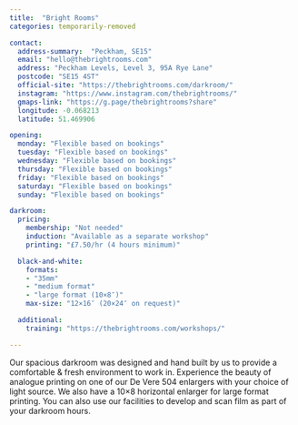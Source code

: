 ```yaml
---
title:  "Bright Rooms"
categories: temporarily-removed

contact:
  address-summary:  "Peckham, SE15"
  email: "hello@thebrightrooms.com"
  address: "Peckham Levels, Level 3, 95A Rye Lane"
  postcode: "SE15 4ST"
  official-site: "https://thebrightrooms.com/darkroom/"
  instagram: "https://www.instagram.com/thebrightrooms/"
  gmaps-link: "https://g.page/thebrightrooms?share"
  longitude: -0.068213
  latitude: 51.469906

opening:
  monday: "Flexible based on bookings"
  tuesday: "Flexible based on bookings"
  wednesday: "Flexible based on bookings"
  thursday: "Flexible based on bookings"
  friday: "Flexible based on bookings"
  saturday: "Flexible based on bookings"
  sunday: "Flexible based on bookings"

darkroom:
  pricing:
    membership: "Not needed"
    induction: "Available as a separate workshop"
    printing: "£7.50/hr (4 hours minimum)"

  black-and-white:
    formats:
    - "35mm"
    - "medium format"
    - "large format (10×8″)"
    max-size: "12×16″ (20×24″ on request)"

  additional:
    training: "https://thebrightrooms.com/workshops/"

---
```


Our spacious darkroom was designed and hand built by us to provide a comfortable & fresh environment to work in. Experience the beauty of analogue printing on one of our De Vere 504 enlargers with your choice of light source. We also have a 10×8 horizontal enlarger for large format printing. You can also use our facilities to develop and scan film as part of your darkroom hours.
